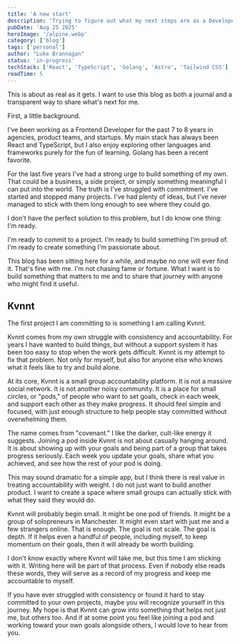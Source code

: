 ```yaml
---
title: 'A new start'
description: 'Trying to figure out what my next steps are as a Developer and making an impact'
pubDate: 'Aug 25 2025'
heroImage: '/alpine.webp'
category: ['blog']
tags: ['personal']
author: "Luke Brannagan"
status: 'in-progress'
techStack: ['React', 'TypeScript', 'Golang', 'Astro', 'Tailwind CSS']
readTime: 5
---
```


This is about as real as it gets. I want to use this blog as both a journal and a transparent way to share what's next for me.

First, a little background.

I've been working as a Frontend Developer for the past 7 to 8 years in agencies, product teams, and startups. My main stack has always been React and TypeScript, but I also enjoy exploring other languages and frameworks purely for the fun of learning. Golang has been a recent favorite.

For the last five years I've had a strong urge to build something of my own. That could be a business, a side project, or simply something meaningful I can put into the world. The truth is I've struggled with commitment. I've started and stopped many projects. I've had plenty of ideas, but I've never managed to stick with them long enough to see where they could go.

I don't have the perfect solution to this problem, but I do know one thing: I'm ready.

I'm ready to commit to a project.
I'm ready to build something I'm proud of.
I'm ready to create something I'm passionate about.

This blog has been sitting here for a while, and maybe no one will ever find it. That's fine with me. I'm not chasing fame or fortune. What I want is to build something that matters to me and to share that journey with anyone who might find it useful.

## Kvnnt

The first project I am committing to is something I am calling Kvnnt.

Kvnnt comes from my own struggle with consistency and accountability. For years I have wanted to build things, but without a support system it has been too easy to stop when the work gets difficult. Kvnnt is my attempt to fix that problem. Not only for myself, but also for anyone else who knows what it feels like to try and build alone.

At its core, Kvnnt is a small group accountability platform. It is not a massive social network. It is not another noisy community. It is a place for small circles, or "pods," of people who want to set goals, check in each week, and support each other as they make progress. It should feel simple and focused, with just enough structure to help people stay committed without overwhelming them.

The name comes from "covenant." I like the darker, cult-like energy it suggests. Joining a pod inside Kvnnt is not about casually hanging around. It is about showing up with your goals and being part of a group that takes progress seriously. Each week you update your goals, share what you achieved, and see how the rest of your pod is doing.

This may sound dramatic for a simple app, but I think there is real value in treating accountability with weight. I do not just want to build another product. I want to create a space where small groups can actually stick with what they said they would do.

Kvnnt will probably begin small. It might be one pod of friends. It might be a group of solopreneurs in Manchester. It might even start with just me and a few strangers online. That is enough. The goal is not scale. The goal is depth. If it helps even a handful of people, including myself, to keep momentum on their goals, then it will already be worth building.

I don't know exactly where Kvnnt will take me, but this time I am sticking with it. Writing here will be part of that process. Even if nobody else reads these words, they will serve as a record of my progress and keep me accountable to myself.

If you have ever struggled with consistency or found it hard to stay committed to your own projects, maybe you will recognize yourself in this journey. My hope is that Kvnnt can grow into something that helps not just me, but others too. And if at some point you feel like joining a pod and working toward your own goals alongside others, I would love to hear from you.





